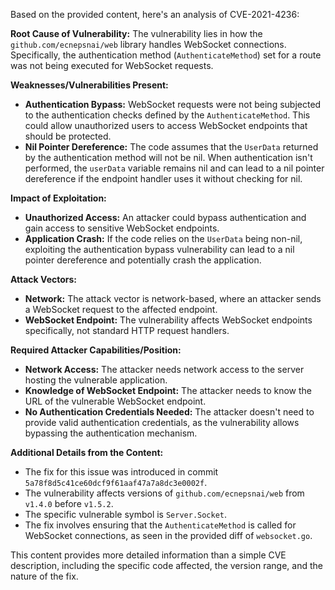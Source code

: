 Based on the provided content, here's an analysis of CVE-2021-4236:

**Root Cause of Vulnerability:**
The vulnerability lies in how the `github.com/ecnepsnai/web` library handles WebSocket connections. Specifically, the authentication method (`AuthenticateMethod`) set for a route was not being executed for WebSocket requests.

**Weaknesses/Vulnerabilities Present:**

*   **Authentication Bypass:** WebSocket requests were not being subjected to the authentication checks defined by the `AuthenticateMethod`. This could allow unauthorized users to access WebSocket endpoints that should be protected.
*   **Nil Pointer Dereference:** The code assumes that the `UserData` returned by the authentication method will not be nil. When authentication isn't performed, the `userData` variable remains nil and can lead to a nil pointer dereference if the endpoint handler uses it without checking for nil.

**Impact of Exploitation:**

*   **Unauthorized Access:** An attacker could bypass authentication and gain access to sensitive WebSocket endpoints.
*   **Application Crash:** If the code relies on the `UserData` being non-nil, exploiting the authentication bypass vulnerability can lead to a nil pointer dereference and potentially crash the application.

**Attack Vectors:**

*   **Network:** The attack vector is network-based, where an attacker sends a WebSocket request to the affected endpoint.
*   **WebSocket Endpoint:** The vulnerability affects WebSocket endpoints specifically, not standard HTTP request handlers.

**Required Attacker Capabilities/Position:**

*   **Network Access:** The attacker needs network access to the server hosting the vulnerable application.
*   **Knowledge of WebSocket Endpoint:** The attacker needs to know the URL of the vulnerable WebSocket endpoint.
*   **No Authentication Credentials Needed:**  The attacker doesn't need to provide valid authentication credentials, as the vulnerability allows bypassing the authentication mechanism.

**Additional Details from the Content:**

*   The fix for this issue was introduced in commit `5a78f8d5c41ce60dcf9f61aaf47a7a8dc3e0002f`.
*   The vulnerability affects versions of `github.com/ecnepsnai/web` from `v1.4.0` before `v1.5.2`.
*   The specific vulnerable symbol is `Server.Socket`.
*   The fix involves ensuring that the `AuthenticateMethod` is called for WebSocket connections, as seen in the provided diff of `websocket.go`.

This content provides more detailed information than a simple CVE description, including the specific code affected, the version range, and the nature of the fix.